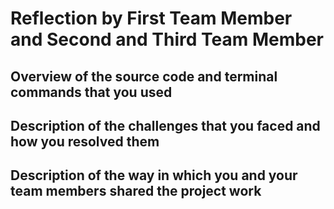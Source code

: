# Reflection by First Team Member and Second and Third Team Member

## Overview of the source code and terminal commands that you used

## Description of the challenges that you faced and how you resolved them

## Description of the way in which you and your team members shared the project work
